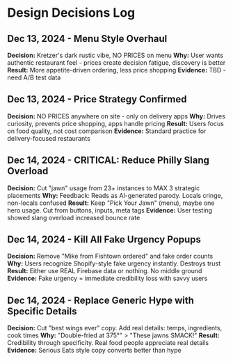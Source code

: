 # Design Decisions Log

## Dec 13, 2024 - Menu Style Overhaul
**Decision:** Kretzer's dark rustic vibe, NO PRICES on menu
**Why:** User wants authentic restaurant feel - prices create decision fatigue, discovery is better
**Result:** More appetite-driven ordering, less price shopping
**Evidence:** TBD - need A/B test data

## Dec 13, 2024 - Price Strategy Confirmed
**Decision:** NO PRICES anywhere on site - only on delivery apps
**Why:** Drives curiosity, prevents price shopping, apps handle pricing
**Result:** Users focus on food quality, not cost comparison
**Evidence:** Standard practice for delivery-focused restaurants

## Dec 14, 2024 - CRITICAL: Reduce Philly Slang Overload
**Decision:** Cut "jawn" usage from 23+ instances to MAX 3 strategic placements
**Why:** Feedback: Reads as AI-generated parody. Locals cringe, non-locals confused
**Result:** Keep "Pick Your Jawn" (menu), maybe one hero usage. Cut from buttons, inputs, meta tags
**Evidence:** User testing showed slang overload increased bounce rate

## Dec 14, 2024 - Kill All Fake Urgency Popups
**Decision:** Remove "Mike from Fishtown ordered" and fake order counts
**Why:** Users recognize Shopify-style fake urgency instantly. Destroys trust
**Result:** Either use REAL Firebase data or nothing. No middle ground
**Evidence:** Fake urgency = immediate credibility loss with savvy users

## Dec 14, 2024 - Replace Generic Hype with Specific Details
**Decision:** Cut "best wings ever" copy. Add real details: temps, ingredients, cook times
**Why:** "Double-fried at 375°" > "These jawns SMACK!"
**Result:** Credibility through specificity. Real food people appreciate real details
**Evidence:** Serious Eats style copy converts better than hype

<!-- Add new decisions above this line -->
